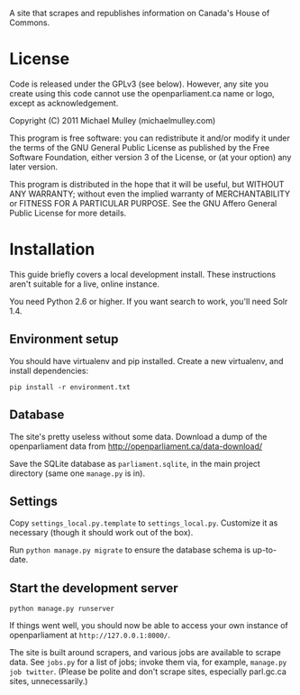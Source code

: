 A site that scrapes and republishes information on Canada's House of Commons.

License
=======

Code is released under the GPLv3 (see below). However, any site you create
using this code cannot use the openparliament.ca name or logo, except as
acknowledgement.

Copyright (C) 2011 Michael Mulley (michaelmulley.com)

This program is free software: you can redistribute it and/or modify
it under the terms of the GNU General Public License as published by
the Free Software Foundation, either version 3 of the License, or
(at your option) any later version.

This program is distributed in the hope that it will be useful,
but WITHOUT ANY WARRANTY; without even the implied warranty of
MERCHANTABILITY or FITNESS FOR A PARTICULAR PURPOSE.  See the
GNU Affero General Public License for more details.

Installation
============

This guide briefly covers a local development install. These instructions
aren't suitable for a live, online instance.

You need Python 2.6 or higher. If you want search to work, you'll need Solr 1.4.

Environment setup
--------------------

You should have virtualenv and pip installed. Create a new virtualenv, and install dependencies:

    pip install -r environment.txt
    
Database
-----------

The site's pretty useless without some data. Download a dump of the openparliament data
from <http://openparliament.ca/data-download/>

Save the SQLite database as `parliament.sqlite`, in the main project directory (same one `manage.py` is in).

Settings
-----------

Copy `settings_local.py.template` to `settings_local.py`. Customize it as necessary (though it should work out of the box).

Run `python manage.py migrate` to ensure the database schema is up-to-date.

Start the development server
-------------------------------

    python manage.py runserver
    
If things went well, you should now be able to access your own instance of openparliament at `http://127.0.0.1:8000/`.

The site is built around scrapers, and various jobs are available to scrape data. See `jobs.py` for a list of jobs; invoke them via, for example, `manage.py job twitter`. (Please be polite and don't scrape sites, especially parl.gc.ca sites, unnecessarily.)